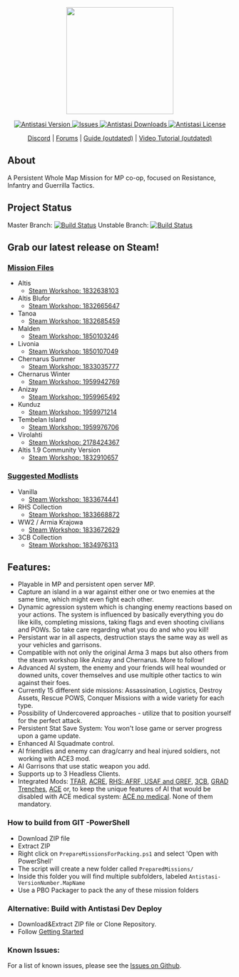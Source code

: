 <div>
<p align="center">
    <img src="https://avatars0.githubusercontent.com/u/53788409?s=200&v=4" width="240">
</p>

<p align="center">
    <a href="https://github.com/official-antistasi-community/A3-Antistasi/releases/latest">
        <img src="https://img.shields.io/badge/Latest_Version-2.2.1-blue.svg?style=flat-square" alt="Antistasi Version">
    </a>
    <a href="https://github.com/official-antistasi-community/A3-Antistasi/issues">
        <img src="https://img.shields.io/github/issues/official-antistasi-community/A3-Antistasi?style=flat-square" alt="Issues">
    </a>
    <a href="https://github.com/official-antistasi-community/A3-Antistasi/releases">
        <img src="https://img.shields.io/github/downloads/official-antistasi-community/A3-Antistasi/total.svg?style=flat-square&label=Downloads" alt="Antistasi Downloads">
    </a>
    <a href="https://github.com/official-antistasi-community/A3-Antistasi/blob/unstable/LICENSE">
        <img src="https://img.shields.io/badge/License-MiT-blue.svg?style=flat-square" alt="Antistasi License">
    </a>
</p>


<p align="center">
    <a href="https://discord.gg/t7JD7eT">Discord</a> | <a href="https://antistasi.net/">Forums</a> | <a href="https://docs.google.com/document/d/1cCptf8Uo-mBHRhIqx1BPznECzgRqwJuj70AGjiI6KOI/">Guide (outdated)</a> | <a href="https://www.youtube.com/watch?v=nebLG3Jhrbk">Video Tutorial (outdated)</a>
</p>
</div>

## About
A Persistent Whole Map Mission for MP co-op, focused on Resistance, Infantry and Guerrilla Tactics.

## Project Status
Master Branch: [![Build Status](https://travis-ci.com/official-antistasi-community/A3-Antistasi.svg?branch=master)](https://travis-ci.com/official-antistasi-community/A3-Antistasi)
Unstable Branch: [![Build Status](https://travis-ci.com/official-antistasi-community/A3-Antistasi.svg?branch=unstable)](https://travis-ci.com/official-antistasi-community/A3-Antistasi)

## Grab our latest release on Steam!
### [Mission Files](https://steamcommunity.com/id/OfficialAntiStasiCommunity/myworkshopfiles/)
- Altis
    - [Steam Workshop: 1832638103](https://steamcommunity.com/sharedfiles/filedetails/?id=1832638103)
- Altis Blufor
    - [Steam Workshop: 1832665647](https://steamcommunity.com/sharedfiles/filedetails/?id=1832665647)
- Tanoa
    - [Steam Workshop: 1832685459](https://steamcommunity.com/sharedfiles/filedetails/?id=1832685459)
- Malden
    - [Steam Workshop: 1850103246](https://steamcommunity.com/sharedfiles/filedetails/?id=1850103246)
- Livonia
    - [Steam Workshop: 1850107049](https://steamcommunity.com/sharedfiles/filedetails/?id=1850107049)
- Chernarus Summer
    - [Steam Workshop: 1833035777](https://steamcommunity.com/sharedfiles/filedetails/?id=1833035777)
- Chernarus Winter
    - [Steam Workshop: 1959942769](https://steamcommunity.com/sharedfiles/filedetails/?id=1959942769)
- Anizay
    - [Steam Workshop: 1959965492](https://steamcommunity.com/sharedfiles/filedetails/?id=1959965492)
- Kunduz
    - [Steam Workshop: 1959971214](https://steamcommunity.com/sharedfiles/filedetails/?id=1959971214)
- Tembelan Island
    - [Steam Workshop: 1959976706](https://steamcommunity.com/sharedfiles/filedetails/?id=1959976706)
- Virolahti
    - [Steam Workshop: 2178424367](https://steamcommunity.com/sharedfiles/filedetails/?id=2178424367)
- Altis 1.9 Community Version
    - [Steam Workshop: 1832910657](https://steamcommunity.com/sharedfiles/filedetails/?id=1832910657)

### [Suggested Modlists](https://steamcommunity.com/id/OfficialAntiStasiCommunity/myworkshopfiles/?section=collections)
- Vanilla
    - [Steam Workshop: 1833674441](https://steamcommunity.com/sharedfiles/filedetails/?id=1833674441)
- RHS Collection
    - [Steam Workshop: 1833668872](https://steamcommunity.com/sharedfiles/filedetails/?id=1833668872)
- WW2 / Armia Krajowa
    - [Steam Workshop: 1833672629](https://steamcommunity.com/sharedfiles/filedetails/?id=1833672629)
- 3CB Collection
    - [Steam Workshop: 1834976313](https://steamcommunity.com/sharedfiles/filedetails/?id=1834976313)

## Features:

- Playable in MP and persistent open server MP.
- Capture an island in a war against either one or two enemies at the same time, which might even fight each other.
- Dynamic agression system which is changing enemy reactions based on your actions. The system is influenced by basically everything you do like kills, completing missions, taking flags and even shooting civilians and POWs. So take care regarding what you do and who you kill!
- Persistant war in all aspects, destruction stays the same way as well as your vehicles and garrisons.
- Compatible with not only the original Arma 3 maps but also others from the steam workshop like Anizay and Chernarus. More to follow!
- Advanced AI system, the enemy and your friends will heal wounded or downed units, cover themselves and use multiple other tactics to win against their foes.
- Currently 15 different side missions: Assassination, Logistics, Destroy Assets, Rescue POWS, Conquer Missions with a wide variety for each type.
- Possibility of Undercovered approaches - utilize that to position yourself for the perfect attack.
- Persistent Stat Save System: You won't lose game or server progress upon a game update.
- Enhanced AI Squadmate control.
- AI friendlies and enemy can drag/carry and heal injured soldiers, not working with ACE3 mod.
- AI Garrisons that use static weapon you add.
- Supports up to 3 Headless Clients.
- Integrated Mods: [TFAR](https://steamcommunity.com/sharedfiles/filedetails/?id=620019431), [ACRE](https://steamcommunity.com/sharedfiles/filedetails/?id=751965892), [RHS: AFRF, USAF and GREF](https://steamcommunity.com/workshop/filedetails/?id=843770737), [3CB](https://steamcommunity.com/sharedfiles/filedetails/?id=1834976313), [GRAD Trenches](https://steamcommunity.com/sharedfiles/filedetails/?id=1224892496&searchtext=grad+trenches), [ACE](https://steamcommunity.com/sharedfiles/filedetails/?id=463939057) or, to keep the unique features of AI that would be disabled with ACE medical system: [ACE no medical](https://steamcommunity.com/sharedfiles/filedetails/?id=1316471790). None of them mandatory.

### How to build from GIT -PowerShell
- Download ZIP file
- Extract ZIP
- Right click on `PrepareMissionsForPacking.ps1` and select 'Open with PowerShell'
- The script will create a new folder called `PreparedMissions/`
- Inside this folder you will find multiple subfolders, labeled `Antistasi-VersionNumber.MapName`
- Use a PBO Packager to pack the any of these mission folders

### Alternative: Build with Antistasi Dev Deploy
- Download&Extract ZIP file or Clone Repository.
- Follow [Getting Started](https://github.com/official-antistasi-community/A3-Antistasi/wiki/Build-With-ADD)

### Known Issues:
For a list of known issues, please see the [Issues on Github](https://github.com/official-antistasi-community/A3-Antistasi/issues).
